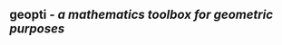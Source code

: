   geopti *- a mathematics toolbox for geometric purposes*
--------------------------------------------------------------------
